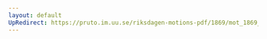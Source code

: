 ```yaml
---
layout: default
UpRedirect: https://pruto.im.uu.se/riksdagen-motions-pdf/1869/mot_1869__ak__216.pdf
---
```

